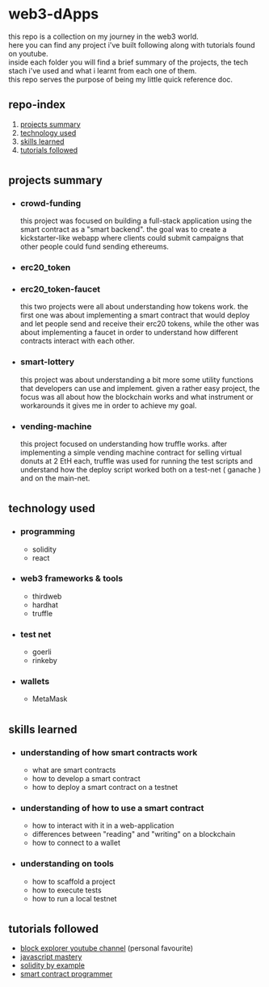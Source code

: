 # web3-dApps

this repo is a collection on my journey in the web3 world.  
here you can find any project i've built following along with tutorials found on youtube.  
inside each folder you will find a brief summary of the projects, the tech stach i've used and what i learnt from each one of them.  
this repo serves the purpose of being my little quick reference doc.

## repo-index
1. [projects summary](#projects-summary)
2. [technology used](#technology-used)
3. [skills learned](#skills-learned)
4. [tutorials followed](#tutorials-followed)

#
## projects summary

* ### crowd-funding  
    this project was focused on building a full-stack application using the smart contract as a "smart backend". the goal was to create a kickstarter-like webapp where clients could submit campaigns that other people could fund sending ethereums.


* ### erc20_token  
*  ###  erc20_token-faucet  
    this two projects were all about understanding how tokens work. the first one was about implementing a smart contract that would deploy and let people send and receive their erc20 tokens, while the other was about implementing a faucet in order to understand how different contracts interact with each other.


* ### smart-lottery  
    this project was about understanding a bit more some utility functions that developers can use and implement. given a rather easy project, the focus was all about how the blockchain works and what instrument or workarounds it gives me in order to achieve my goal.


* ### vending-machine  
    this project focused on understanding how truffle works. after implementing a simple vending machine contract for selling virtual donuts at 2 EtH each, truffle was used for running the test scripts and understand how the deploy script worked both on a test-net ( ganache ) and on the main-net.

#
## technology used
* ### programming
    * solidity  
    * react


* ### web3 frameworks & tools
    * thirdweb
    * hardhat
    * truffle


* ### test net
    * goerli
    * rinkeby

* ### wallets
    * MetaMask

#
## skills learned  

* ### understanding of how smart contracts work  
    * what are smart contracts
    * how to develop a smart contract
    * how to deploy a smart contract on a testnet


* ### understanding of how to use a smart contract  
    * how to interact with it in a web-application
    * differences between "reading" and "writing" on a blockchain
    * how to connect to a wallet


* ### understanding on tools
    * how to scaffold a project
    * how to execute tests
    * how to run a local testnet

#
## tutorials followed

* [block explorer youtube channel](https://www.youtube.com/@BlockExplorerMedia) (personal favourite)
* [javascript mastery](https://www.youtube.com/@javascriptmastery/featured)
* [solidity by example](https://solidity-by-example.org/)
* [smart contract programmer](https://www.youtube.com/channel/UCJWh7F3AFyQ_x01VKzr9eyA)
